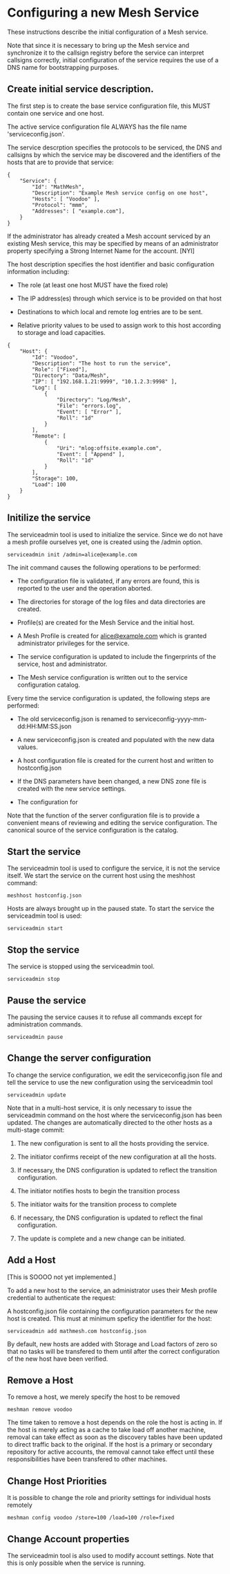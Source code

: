 ﻿# Configuring a new Mesh Service

These instructions describe the initial configuration of a Mesh service.

Note that since it is necessary to bring up the Mesh service and 
synchronize it to the callsign registry before the service can interpret 
callsigns correctly, initial configuration of the service requires the use
of a DNS name for bootstrapping purposes.

## Create initial service description.

The first step is to create the base service configuration file, this 
MUST contain one service and one host.

The active service configuration file ALWAYS has the file name 'serviceconfig.json'.

The service descrption specifies the protocols to be serviced, the DNS and
callsigns by which the service may be discovered and the identifiers of the 
hosts that are to provide that service:

~~~~
{
	"Service": {
		"Id": "MathMesh",
		"Description": "Example Mesh service config on one host",
		"Hosts": [ "Voodoo" ],
		"Protocol": "mmm",
		"Addresses": [ "example.com"],
	}
}
~~~~

If the administrator has already created a Mesh account serviced by an
existing Mesh service, this may be specified by means of an administrator property
specifying a Strong Internet Name for the account. [NYI]

The host description specifies the host identifier and basic configuration
information including:

* The role (at least one host MUST have the fixed role)

* The IP address(es) through which service is to be provided on that host

* Destinations to which local and remote log entries are to be sent.

* Relative priority values to be used to assign work to this host according
  to storage and load capacities.

~~~~
{
	"Host": {
		"Id": "Voodoo",
		"Description": "The host to run the service",
		"Role": ["Fixed"],
		"Directory": "Data/Mesh",
		"IP": [ "192.168.1.21:9999", "10.1.2.3:9998" ],
		"Log": [
			{
			    "Directory": "Log/Mesh",	
			    "File": "errors.log",
				"Event": [ "Error" ],
				"Roll": "1d"
			}
		],
		"Remote": [
			{
				"Uri": "mlog:offsite.example.com",
				"Event": [ "Append" ],
				"Roll": "1d"
			}
		],
		"Storage": 100,
		"Load": 100
	}
}
~~~~

## Initilize the service

The serviceadmin tool is used to initialize the service. Since we do not have a 
mesh profile ourselves yet, one is created using the /admin option.

~~~~
serviceadmin init /admin=alice@example.com
~~~~

The init command causes the following operations to be performed:

* The configuration file is validated, if any errors are found, this is reported to
the user and the operation aborted.

* The directories for storage of the log files and data directories are created.

* Profile(s) are created for the Mesh Service and the initial host.

* A Mesh Profile is created for alice@example.com which is granted administrator
privileges for the service.

* The service configuration is updated to include the fingerprints of the service, 
host and administrator.

* The Mesh service configuration is written out to the service configuration 
catalog.

Every time the service configuration is updated, the following steps are
performed:

* The old serviceconfig.json is renamed to serviceconfig-yyyy-mm-dd:HH:MM:SS.json

* A new serviceconfig.json is created and populated with the new data values.

* A host configuration file is created for the current host and written to
hostconfig.json

* If the DNS parameters have been changed, a new DNS zone file is created with 
the new service settings.

* The configuration for

Note that the function of the server configuration file is to provide a convenient
means of reviewing and editing the service configuration. The canonical source
of the service configuration is the catalog.

## Start the service

The serviceadmin tool is used to configure the service, it is not the service itself. 
We start the service on the current host using the meshhost command:

~~~~
meshhost hostconfig.json
~~~~

Hosts are always brought up in the paused state. To start the service the
serviceadmin tool is used:

~~~~
serviceadmin start
~~~~

## Stop the service

The service is stopped using the serviceadmin tool. 

~~~~
serviceadmin stop
~~~~

## Pause the service

The pausing the service causes it to refuse all commands except for administration 
commands.

~~~~
serviceadmin pause
~~~~



## Change the server configuration

To change the service configuration, we edit the serviceconfig.json file and 
tell the service to use the new configuration using the serviceadmin tool

~~~~
serviceadmin update
~~~~

Note that in a multi-host service, it is only necessary to issue the serviceadmin 
command on the host where the serviceconfig.json has been updated. The changes 
are automatically directed to the other hosts as a multi-stage commit:

1. The new configuration is sent to all the hosts providing the service.

2. The initiator confirms receipt of the new configuration at all the hosts.

3. If necessary, the DNS configuration is updated to reflect the transition 
configuration.

4. The initiator notifies hosts to begin the transition process

5. The initiator waits for the transition process to complete

6. If necessary, the DNS configuration is updated to reflect the final 
configuration.

7. The update is complete and a new change can be initiated.

## Add a Host

[This is SOOOO not yet implemented.]

To add a new host to the service, an administrator uses their Mesh profile 
credential to authenticate the request:

A hostconfig.json file containing the configuration parameters for the new host
is created. This must at minimum speficy the identifier for the host:

~~~~
serviceadmin add mathmesh.com hostconfig.json
~~~~

By default, new hosts are added with Storage and Load factors of zero so that no
tasks will be transfered to them until after the correct configuration of the
new host have been verified.

## Remove a Host

To remove a host, we merely specify the host to be removed

~~~~
meshman remove voodoo
~~~~

The time taken to remove a host depends on the role the host is acting in. If the 
host is merely acting as a cache to take load off another machine, removal can 
take effect as soon as the discovery tables have been updated to direct traffic back
to the original. If the host is a primary or secondary repository for active
accounts, the removal cannot take effect until these responsibilities have been
transfered to other machines.


## Change Host Priorities

It is possible to change the role and priority settings for individual hosts remotely

~~~~
meshman config voodoo /store=100 /load=100 /role=fixed
~~~~



## Change Account properties

The serviceadmin tool is also used to modify account settings. Note that this is
only possible when the service is running. 


